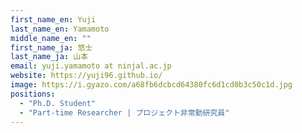 ```yaml
---
first_name_en: Yuji
last_name_en: Yamamoto
middle_name_en: ""
first_name_ja: 悠士
last_name_ja: 山本
email: yuji.yamamoto at ninjal.ac.jp
website: https://yuji96.github.io/
image: https://i.gyazo.com/a68fb6dcbcd64380fc6d1cd0b3c50c1d.jpg
positions: 
  - "Ph.D. Student"
  - "Part-time Researcher | プロジェクト非常勤研究員"
---
```

